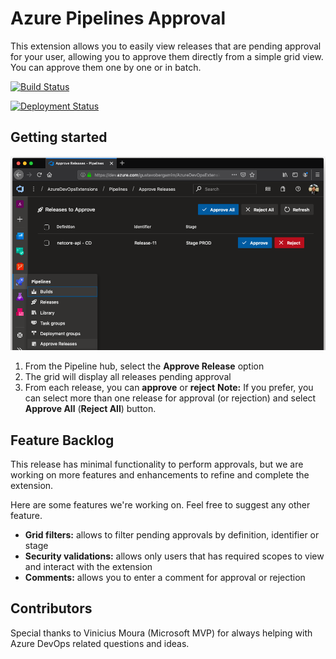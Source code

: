 # Azure Pipelines Approval

This extension allows you to easily view releases that are pending approval for your user, allowing you to approve them directly from a simple grid view. You can approve them one by one or in batch.

[![Build Status](https://dev.azure.com/gustavobergamim/AzureDevOpsExtensions/_apis/build/status/pipeline-approval/pipeline-approval%20CI?branchName=master)](https://dev.azure.com/gustavobergamim/AzureDevOpsExtensions/_build/latest?definitionId=18&branchName=master)

[![Deployment Status](https://vsrm.dev.azure.com/gustavobergamim/_apis/public/Release/badge/f31d13e6-01cf-43e1-9052-55751776b3ea/2/4)](https://vsrm.dev.azure.com/gustavobergamim/_apis/public/Release/badge/f31d13e6-01cf-43e1-9052-55751776b3ea/2/4)

## Getting started

![Extension home screen](img/extension-home-screenshot.png)

1. From the Pipeline hub, select the **Approve Release** option
2. The grid will display all releases pending approval
3. From each release, you can **approve** or **reject**
   **Note:** If you prefer, you can select more than one release for approval (or rejection) and select **Approve All** (**Reject All**) button.

## Feature Backlog

This release has minimal functionality to perform approvals, but we are working on more features and enhancements to refine and complete the extension.

Here are some features we're working on. Feel free to suggest any other feature.

* **Grid filters:** allows to filter pending approvals by definition, identifier or stage
* **Security validations:** allows only users that has required scopes to view and interact with the extension
* **Comments:** allows you to enter a comment for approval or rejection


## Contributors

Special thanks to Vinicius Moura (Microsoft MVP) for always helping with Azure DevOps related questions and ideas.